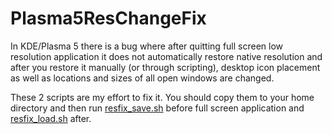 # Plasma5ResChangeFix
In KDE/Plasma 5 there is a bug where after quitting full screen low resolution application it does not automatically restore native resolution and after you restore it manually (or through scripting), desktop icon placement as well as locations and sizes of all open windows are changed.

These 2 scripts are my effort to fix it. You should copy them to your home directory and then run [resfix_save.sh](resfix_save.sh) before full screen application and [resfix_load.sh](resfix_load.sh) after.
